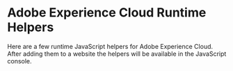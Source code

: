 # Adobe Experience Cloud Runtime Helpers
Here are a few runtime JavaScript helpers for Adobe Experience Cloud. After adding them to a website the helpers will be available in the JavaScript console. 
